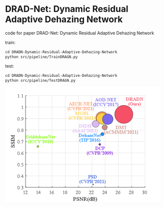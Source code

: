 # DRAD-Net: Dynamic Residual Adaptive Dehazing Network
code for paper DRAD-Net: Dynamic Residual Adaptive Dehazing Network

train:
```
cd DRADN-Dynamic-Residual-Adaptive-Dehazing-Network
python src/pipeline/TrainDRAGN.py
```
test:
```
cd DRADN-Dynamic-Residual-Adaptive-Dehazing-Network
python src/pipeline/TestDRAGN.py
```

![dirty deeds done dirt cheap](https://github.com/awhitewhale/DRADN-Dynamic-Residual-Adaptive-Dehazing-Network/blob/main/pic/%E5%9B%BE1%E6%B0%94%E6%B3%A1%E5%9B%BEpng.png)
